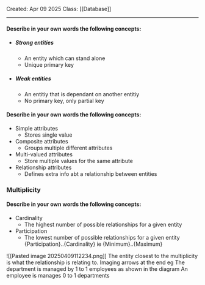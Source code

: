Created: Apr 09 2025
Class: [[Database]]
- - -
#### Describe in your own words the following concepts:
- ##### Strong entities
	- An entity which can stand alone
	- Unique primary key
- ##### Weak entities
	- An entitiy that is dependant on another entitiy
	- No primary key, only partial key

#### Describe in your own words the following concepts: 

- Simple attributes
	- Stores single value
- Composite attributes
	- Groups multiple different attributes 
- Multi-valued attributes
	- Store multiple values for the same attribute
- Relationship attributes
	- Defines extra info abt a relationship between entities

### Multiplicity
#### Describe in your own words the following concepts: 
- Cardinality
	- The highest number of possible relationships for a given entity
- Participation
	- The lowest number of possible relationships for a given entity
{Participation}..{Cardinality}
ie
{Minimum}..{Maximum}

![[Pasted image 20250409112234.png]]
The entity closest to the multiplicity is what the relationship is relating to. Imaging arrows at the end
eg
The department is managed by 1 to 1 employees as shown in the diagram
An employee is manages 0 to 1 departments